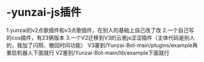 # -yunzai-js插件
1.yunzai的v2点歌插件和v3点歌插件，在别人的基础上自己改了改
2.一个自己写的cos插件，有23俩版本
3.一个V2迁移到V3的云崽js涩涩插件（主体代码是别人的，我加了闪照、撤回时间功能）
V3塞到/Yunzai-Bot-main/plugins/example再重启机器人下面就行
V2塞到/Yunzai-Bot-main/lib/example下面就行
